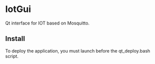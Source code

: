 # IotGui

Qt interface for IOT based on Mosquitto.

## Install

To deploy the application, you must launch before the qt_deploy.bash script.

